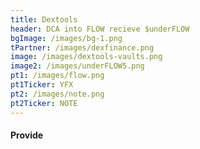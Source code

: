 ```yaml
---
title: Dextools
header: DCA into FLOW recieve $underFLOW
bgImage: /images/bg-1.png
tPartner: /images/dexfinance.png
image: /images/dextools-vaults.png
image2: /images/underFLOW5.png
pt1: /images/flow.png
pt1Ticker: YFX
pt2: /images/note.png
pt2Ticker: NOTE
---
```


#### Provide
